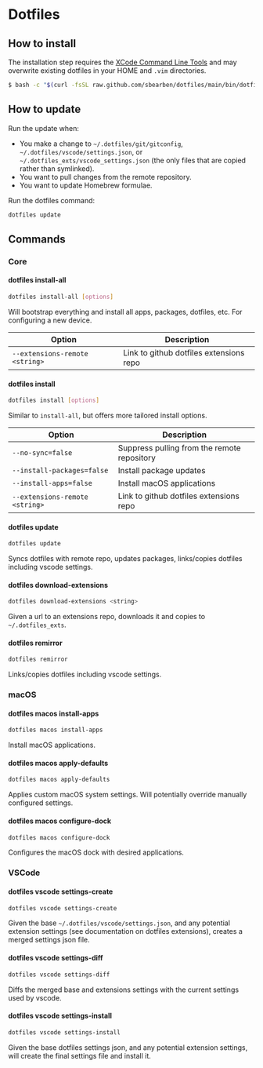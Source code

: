 # Dotfiles

## How to install

The installation step requires the [XCode Command Line
Tools](https://developer.apple.com/downloads) and may overwrite existing
dotfiles in your HOME and `.vim` directories.

```bash
$ bash -c "$(curl -fsSL raw.github.com/sbearben/dotfiles/main/bin/dotfiles)" bash install-all
```

## How to update

Run the update when:

- You make a change to `~/.dotfiles/git/gitconfig`, `~/.dotfiles/vscode/settings.json`, or `~/.dotfiles_exts/vscode_settings.json` (the only files that are copied rather than symlinked).
- You want to pull changes from the remote repository.
- You want to update Homebrew formulae.

Run the dotfiles command:

```bash
dotfiles update
```

## Commands

### Core

#### dotfiles install-all

```bash
dotfiles install-all [options]
```

Will bootstrap everything and install all apps, packages, dotfiles, etc. For configuring a new device.

| Option                         | Description                                 |
| ------------------------------ | --------------------------------------------|
| `--extensions-remote <string>` | Link to github dotfiles extensions repo     |

#### dotfiles install

```bash
dotfiles install [options]
```

Similar to `install-all`, but offers more tailored install options.

| Option                         | Description                                 |
| ------------------------------ | --------------------------------------------|
| `--no-sync=false`              | Suppress pulling from the remote repository |
| `--install-packages=false`     | Install package updates                     |
| `--install-apps=false`         | Install macOS applications                  |
| `--extensions-remote <string>` | Link to github dotfiles extensions repo     |

#### dotfiles update

```bash
dotfiles update
```

Syncs dotfiles with remote repo, updates packages, links/copies dotfiles including vscode settings.

#### dotfiles download-extensions

```bash
dotfiles download-extensions <string>
```

Given a url to an extensions repo, downloads it and copies to `~/.dotfiles_exts`.

#### dotfiles remirror

```bash
dotfiles remirror
```

Links/copies dotfiles including vscode settings.

### macOS

#### dotfiles macos install-apps

```bash
dotfiles macos install-apps
```

Install macOS applications.

#### dotfiles macos apply-defaults

```bash
dotfiles macos apply-defaults
```

Applies custom macOS system settings. Will potentially override manually configured settings.

#### dotfiles macos configure-dock

```bash
dotfiles macos configure-dock
```

Configures the macOS dock with desired applications.

### VSCode

#### dotfiles vscode settings-create

```bash
dotfiles vscode settings-create
```

Given the base `~/.dotfiles/vscode/settings.json`, and any potential extension settings (see documentation on dotfiles extensions), creates a merged settings json file.

#### dotfiles vscode settings-diff

```bash
dotfiles vscode settings-diff
```

 Diffs the merged base and extensions settings with the current settings used by vscode.

#### dotfiles vscode settings-install

```bash
dotfiles vscode settings-install
```

Given the base dotfiles settings json, and any potential extension settings, will create the final settings file and install it.
